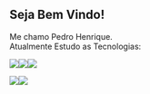 ## Seja Bem Vindo!
Me chamo Pedro Henrique. <br>
Atualmente Estudo as Tecnologias: <br>

<img src="https://img.shields.io/badge/HTML5-E34F26?style=for-the-badge&logo=html5&logoColor=white"><img src="https://img.shields.io/badge/CSS3-1572B6?style=for-the-badge&logo=css3&logoColor=white"><img src="https://img.shields.io/badge/JavaScript-F7DF1E?style=for-the-badge&logo=javascript&logoColor=black"> <br>


<img src="https://github-readme-stats.vercel.app/api?username=DevMatosElysium&theme=blue-green"><img src="https://github-readme-stats.vercel.app/api/top-langs/?username=DevMatosElysium&theme=blue-green">

<img src="">

